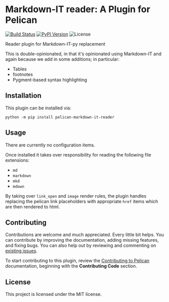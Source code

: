 Markdown-IT reader: A Plugin for Pelican
====================================================

[![Build Status](https://img.shields.io/github/actions/workflow/status/gaige/markdown-it-reader/main.yml?branch=main)](https://github.com/gaige/markdown-it-reader/actions)
[![PyPI Version](https://img.shields.io/pypi/v/pelican-markdown-it-reader)](https://pypi.org/project/pelican-markdown-it-reader/)
![License](https://img.shields.io/pypi/l/pelican-markdown-it-reader?color=blue)

Reader plugin for Markdown-IT-py replacement

This is double-opinionated, in that it's opinionated using Markdown-IT
and again because we add in some additions; in particular:

- Tables
- footnotes
- Pygment-based syntax highlighting

Installation
------------

This plugin can be installed via:

    python -m pip install pelican-markdown-it-reader


Usage
-----

There are currently no configuration items.

Once installed it takes over responsibility for reading the following file extensions:

 - `md`
 - `markdown`
 - `mkd`
 - `mdown`

By taking over `link_open` and `image` render rules, the plugin handles replacing the
pelican link placeholders with appropriate `href` items which are then rendered to html.

Contributing
------------

Contributions are welcome and much appreciated. Every little bit helps.
You can contribute by improving the documentation, adding missing features,
and fixing bugs. You can also help out by reviewing and commenting on [existing issues][].

To start contributing to this plugin, review the [Contributing to Pelican][] documentation, beginning with the **Contributing Code** section.

[existing issues]: https://github.com/gaige/markdown-it-reader/issues
[Contributing to Pelican]: https://docs.getpelican.com/en/latest/contribute.html

License
-------

This project is licensed under the MIT license.
